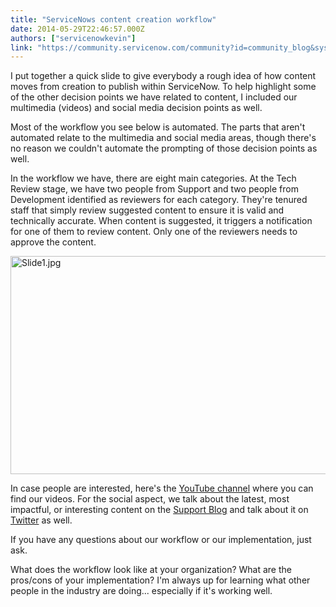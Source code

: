```yaml
---
title: "ServiceNows content creation workflow"
date: 2014-05-29T22:46:57.000Z
authors: ["servicenowkevin"]
link: "https://community.servicenow.com/community?id=community_blog&sys_id=5a6e22eddbd0dbc01dcaf3231f961912"
---
```

<p>I put together a quick slide to give everybody a rough idea of how content moves from creation to publish within ServiceNow. To help highlight some of the other decision points we have related to content, I included our multimedia (videos) and social media decision points as well.</p><p></p><p>Most of the workflow you see below is automated. The parts that aren't automated relate to the multimedia and social media areas, though there's no reason we couldn't automate the prompting of those decision points as well.</p><p></p><p>In the workflow we have, there are eight main categories. At the Tech Review stage, we have two people from Support and two people from Development identified as reviewers for each category. They're tenured staff that simply review suggested content to ensure it is valid and technically accurate. When content is suggested, it triggers a notification for one of them to review content. Only one of the reviewers needs to approve the content.</p><p></p><p><img   alt="Slide1.jpg" class="image-0 jive-image" src="0e8d450adb189f048c8ef4621f961930.iix" style="height: 349px; width: 620px; display: block; margin-left: auto; margin-right: auto;"/></p><p></p><p>In case people are interested, here's the <a title="ww.youtube.com/user/servicenowdemo" href="https://www.youtube.com/user/servicenowdemo">YouTube channel</a> where you can find our videos. For the social aspect, we talk about the latest, most impactful, or interesting content on the <a title="" _jive_internal="true" href="/community/support/blog">Support Blog</a> and talk about it on <a title="witter.com/nowsupport" href="https://twitter.com/nowsupport">Twitter</a> as well.</p><p></p><p>If you have any questions about our workflow or our implementation, just ask.</p><p></p><p>What does the workflow look like at your organization? What are the pros/cons of your implementation? I'm always up for learning what other people in the industry are doing... especially if it's working well.</p>